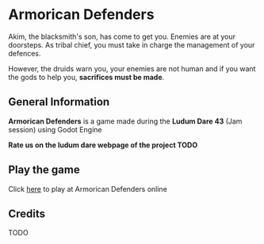 # Armorican Defenders

Akim, the blacksmith's son, has come to get you. 
Enemies are at your doorsteps. 
As tribal chief, you must take in charge the management of your defences.

However, the druids warn you, your enemies are not human and 
if you want the gods to help you, **sacrifices must be made**.

## General Information

**Armorican Defenders** is a game made during the **Ludum Dare 43** (Jam session) using Godot Engine

**Rate us on the ludum dare webpage of the project TODO**

## Play the game

Click [here](https://ludum-rlyeh.github.io/LD43/LD43.html) to play at Armorican Defenders online

## Credits

TODO
